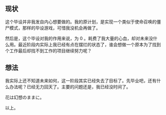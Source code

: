 ## 现状

这个毕设并非我发自内心想要做的。我的原计划，是实现一个类似于使命召唤的僵尸模式，那样的毕设游戏，可惜我没机会再做了。

然后是，这个毕设对我的作用来说，为 0 。耗费了我大量的心血，却对未来没什么用。最近阶段内实际上我已经有点在摆烂的状态了，谁会想做一个原本为了找到个工作最后却找不到工作的项目继续努力呢？

## 想法

我实际上还不知道未来如何，这一阶段其实已经失去了目标了。先毕业吧，还有什么办法呢？已经无力回天了。主要的问题还是，我已经没时间了。

花は幻想のままに。

以上。